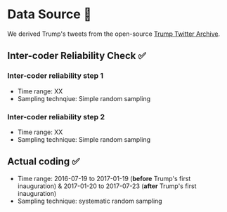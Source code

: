 # Data Source 📃
We derived Trump's tweets from the open-source [Trump Twitter Archive](https://www.thetrumparchive.com/?resultssortOption=%22Latest%22).
## Inter-coder Reliability Check ✅
### Inter-coder reliability step 1
- Time range: XX
- Sampling technqiue: Simple random sampling
### Inter-coder reliability step 2
- Time range: XX
- Sampling technique: Simple random sampling
## Actual coding ✅
- Time range: 2016-07-19 to 2017-01-19 (**before** Trump's first inauguration) & 2017-01-20 to 2017-07-23 (**after** Trump's first inauguration)
- Sampling technique: systematic random sampling


